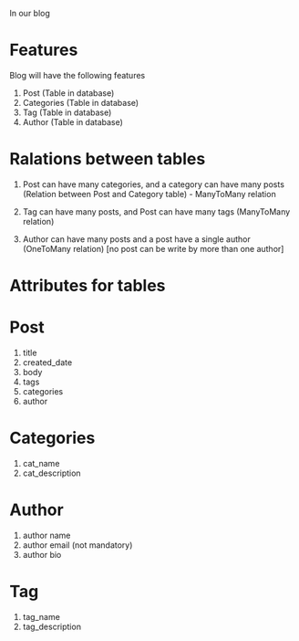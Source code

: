 In our blog

Features
=========
Blog will have the following features

1. Post (Table in database)
2. Categories (Table in database)
3. Tag (Table in database)
4. Author (Table in database)

Ralations between tables
=========================
1. Post can have many categories, and a category can have many posts (Relation between Post and Category table) - ManyToMany relation

2. Tag can have many posts, and Post can have many tags (ManyToMany relation)

3. Author can have many posts and a post have a single author (OneToMany relation) [no post can be write by more than one author]

Attributes for tables
======================

Post
=====
1. title
2. created_date
3. body
4. tags
5. categories
6. author

Categories
===========
1. cat_name
2. cat_description

Author
=======
1. author name
2. author email (not mandatory)
3. author bio

Tag
====
1. tag_name
2. tag_description



